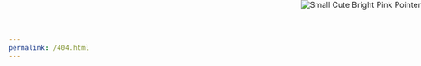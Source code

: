 ```yaml
---
permalink: /404.html
---
```

<!--
                         _                             
                        | |   o             o    |     
  __   ,_   __,         | |       _  _    ,    __|  _  
 /    /  | /  |  |  |  ||/    |  / |/ |  / \| /  | |/  
 \___/   |_\_/|_/ \/ \/ |__/  |_/  |  |_/ \/|_\_/|_|__/
                                                       
-->
<!DOCTYPE html>
<html>
	<head>
	  <title>not here.</title>
	  <link rel="icon" href="https://pixels.crd.co/assets/images/gallery28/ec6aaeb5.gif?v=61dc0306">
	  <meta name="keywords" content="AEREI">
	  <meta name="author" content="CODA">
	  <meta name="viewport" content="width=device-width, initial-scale=1.0">
	  <link rel="stylesheet" href="error.css">
	  <script>
      document.addEventListener('keydown', (event) => {
        let key = event.key;
        let code = event.code;
          if (key === 'y') {
            window.open("https://aricharmm.neocities.org/navi", "_self");}
          if (key === 'n') {
            window.open("https://www.youtube.com/", "_self");}
      });
      </script>
<!--
                     _                  
                    | |        |        
  _  _  _           | |  __  __|        
 / |/ |/ |  |   |   |/ \/  \/  |  |   | 
   |  |  |_/ \_/|/   \_/\__/\_/|_/ \_/|/
               /|                    /| 
               \|                    \| 
-->
	<body onload="typeWriter()">
	  <iframe width="0" height="0" src="https://www.youtube.com/embed/_W1P7AvV17w?version=3&autoplay=1&autohide=1&loop=1&playlist=_W1P7AvV17w" allow="autoplay", "loop" frameborder="0"></iframe>
    <style type="text/css">*
      {cursor: url(https://cur.cursors-4u.net/cursors/cur-9/cur837.cur), auto !important;}</style>
      <a href="https://www.cursors-4u.com/cursor/2011/11/10/small-cute-bright-pink-pointer.html" target="_blank" title="Small Cute Bright Pink Pointer">
      <img src="https://cur.cursors-4u.net/cursor.png" border="0" alt="Small Cute Bright Pink Pointer" style="position:absolute; top: 0px; right: 0px;" />
      </a>
    </div>
	</body>
</html>
<!--
                                     _                                                             __ 
                                    | |                                                           /  \
  __,   ,_   _          __          | |    _   ,_   _    _|_ __     ,  __,       _     _  _  _   _  _/
 /  |  /  | |/    |   |/  \|   |    |/ \  |/  /  | |/     | /  \_  / \/  |  |  ||/    / |/ |/ | |/ |  
 \_/|_/   |_|__/   \_/|\__/ \_/|_/  |   |_|__/   |_|__/   |_\__/    \/\_/|_/ \/ |__/    |  |  |_|__o  
                     /|                                                                               
                     \|                                                                               -->